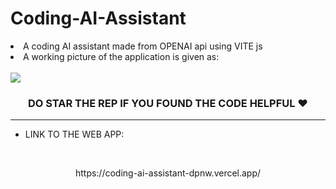 # Coding-AI-Assistant
<li>A coding AI assistant made from OPENAI api using VITE js</li>
<li> A working picture of the application is given as:</li>
<br/>
<img src="https://user-images.githubusercontent.com/110810048/211478144-09ca3b2d-5489-400c-945e-c025d96b1039.png"/>
<h3 align="center"><strong align="center">DO STAR THE REP IF YOU FOUND THE CODE HELPFUL ❤️ </strong></h3>
<hr/>
<ul><li>LINK TO THE WEB APP: </li> </ul>
<br/>
<p align="center">https://coding-ai-assistant-dpnw.vercel.app/</p>
